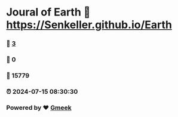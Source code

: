 # Joural of Earth :link: https://Senkeller.github.io/Earth 
### :page_facing_up: [3](https://Senkeller.github.io/Earth/tag.html) 
### :speech_balloon: 0 
### :hibiscus: 15779 
### :alarm_clock: 2024-07-15 08:30:30 
### Powered by :heart: [Gmeek](https://github.com/Meekdai/Gmeek)
